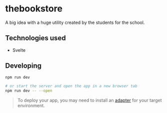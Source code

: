 # thebookstore

A big idea with a huge utility created by the students for the school.

## Technologies used

- Svelte


## Developing

```bash
npm run dev

# or start the server and open the app in a new browser tab
npm run dev -- --open
```

> To deploy your app, you may need to install an [adapter](https://kit.svelte.dev/docs/adapters) for your target environment.
